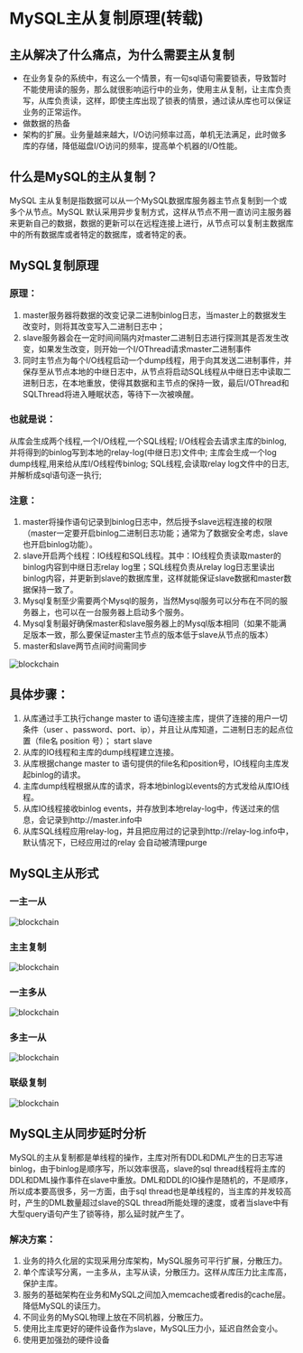 # MySQL主从复制原理(转载)


## 主从解决了什么痛点，为什么需要主从复制

- 在业务复杂的系统中，有这么一个情景，有一句sql语句需要锁表，导致暂时不能使用读的服务，那么就很影响运行中的业务，使用主从复制，让主库负责写，从库负责读，这样，即使主库出现了锁表的情景，通过读从库也可以保证业务的正常运作。
- 做数据的热备
- 架构的扩展。业务量越来越大，I/O访问频率过高，单机无法满足，此时做多库的存储，降低磁盘I/O访问的频率，提高单个机器的I/O性能。

## 什么是MySQL的主从复制？

MySQL 主从复制是指数据可以从一个MySQL数据库服务器主节点复制到一个或多个从节点。MySQL 默认采用异步复制方式，这样从节点不用一直访问主服务器来更新自己的数据，数据的更新可以在远程连接上进行，从节点可以复制主数据库中的所有数据库或者特定的数据库，或者特定的表。

## MySQL复制原理

### 原理：
1. master服务器将数据的改变记录二进制binlog日志，当master上的数据发生改变时，则将其改变写入二进制日志中；
2. slave服务器会在一定时间间隔内对master二进制日志进行探测其是否发生改变，如果发生改变，则开始一个I/OThread请求master二进制事件
3. 同时主节点为每个I/O线程启动一个dump线程，用于向其发送二进制事件，并保存至从节点本地的中继日志中，从节点将启动SQL线程从中继日志中读取二进制日志，在本地重放，使得其数据和主节点的保持一致，最后I/OThread和SQLThread将进入睡眠状态，等待下一次被唤醒。

### 也就是说：
从库会生成两个线程,一个I/O线程,一个SQL线程;
I/O线程会去请求主库的binlog,并将得到的binlog写到本地的relay-log(中继日志)文件中;
主库会生成一个log dump线程,用来给从库I/O线程传binlog;
SQL线程,会读取relay log文件中的日志,并解析成sql语句逐一执行;

### 注意：
1. master将操作语句记录到binlog日志中，然后授予slave远程连接的权限（master一定要开启binlog二进制日志功能；通常为了数据安全考虑，slave也开启binlog功能）。 
2. slave开启两个线程：IO线程和SQL线程。其中：IO线程负责读取master的binlog内容到中继日志relay log里；SQL线程负责从relay log日志里读出binlog内容，并更新到slave的数据库里，这样就能保证slave数据和master数据保持一致了。 
3. Mysql复制至少需要两个Mysql的服务，当然Mysql服务可以分布在不同的服务器上，也可以在一台服务器上启动多个服务。 
4. Mysql复制最好确保master和slave服务器上的Mysql版本相同（如果不能满足版本一致，那么要保证master主节点的版本低于slave从节点的版本） 
5. master和slave两节点间时间需同步

![blockchain](./../src/1.jpg)

## 具体步骤：
1. 从库通过手工执行change master to 语句连接主库，提供了连接的用户一切条件（user 、password、port、ip），并且让从库知道，二进制日志的起点位置（file名 position 号）； start slave
2. 从库的IO线程和主库的dump线程建立连接。
3. 从库根据change master to 语句提供的file名和position号，IO线程向主库发起binlog的请求。
4. 主库dump线程根据从库的请求，将本地binlog以events的方式发给从库IO线程。
5. 从库IO线程接收binlog events，并存放到本地relay-log中，传送过来的信息，会记录到http://master.info中
6. 从库SQL线程应用relay-log，并且把应用过的记录到http://relay-log.info中，默认情况下，已经应用过的relay 会自动被清理purge

## MySQL主从形式

### 一主一从
![blockchain](./../src/2.jpg)

### 主主复制
![blockchain](./../src/3.jpg)

### 一主多从
![blockchain](./../src/4.jpg)

### 多主一从
![blockchain](./../src/5.jpg)

### 联级复制
![blockchain](./../src/6.jpg)



## MySQL主从同步延时分析
MySQL的主从复制都是单线程的操作，主库对所有DDL和DML产生的日志写进binlog，由于binlog是顺序写，所以效率很高，slave的sql thread线程将主库的DDL和DML操作事件在slave中重放。DML和DDL的IO操作是随机的，不是顺序，所以成本要高很多，另一方面，由于sql thread也是单线程的，当主库的并发较高时，产生的DML数量超过slave的SQL thread所能处理的速度，或者当slave中有大型query语句产生了锁等待，那么延时就产生了。

### 解决方案：

1. 业务的持久化层的实现采用分库架构，MySQL服务可平行扩展，分散压力。
2. 单个库读写分离，一主多从，主写从读，分散压力。这样从库压力比主库高，保护主库。
3. 服务的基础架构在业务和MySQL之间加入memcache或者redis的cache层。降低MySQL的读压力。
4. 不同业务的MySQL物理上放在不同机器，分散压力。
5. 使用比主库更好的硬件设备作为slave，MySQL压力小，延迟自然会变小。
6. 使用更加强劲的硬件设备
